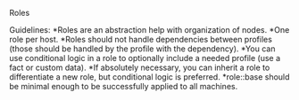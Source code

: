 Roles

Guidelines:
*Roles are an abstraction help with organization of nodes.
*One role per host.
*Roles should not handle dependencies between profiles (those should be handled by the profile with the dependency).
*You can use conditional logic in a role to optionally include a needed profile (use a fact or custom data).
*If absolutely necessary, you can inherit a role to differentiate a new role, but conditional logic is preferred.
*role::base should be minimal enough to be successfully applied to all machines.
